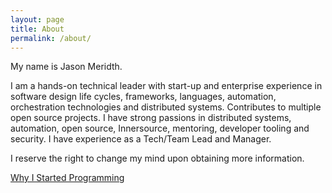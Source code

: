 ```yaml
---
layout: page
title: About
permalink: /about/
---
```


My name is Jason Meridth.

I am a hands-on technical leader with start-up and enterprise experience in software design life cycles, frameworks, languages, automation, orchestration technologies and distributed systems. Contributes to multiple open source projects. I have strong passions in distributed systems, automation, open source, Innersource, mentoring, developer tooling and security. I have experience as a Tech/Team Lead and Manager.

I reserve the right to change my mind upon obtaining more information.

[Why I Started Programming](/posts/why-i-started-programming/)
